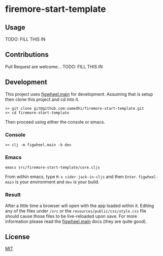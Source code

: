 # firemore-start-template

## Usage

TODO: FILL THIS IN

## Contributions

Pull Request are welcome... TODO: FILL THIS IN

## Development

This project uses [figwheel.main](https://figwheel.org/docs/) for development. Assuming that is setup then clone this project and cd into it.

```
>> git clone git@github.com:samedhi/firemore-start-template.git
>> cd firemore-start-template
```

Then proceed using either the console or emacs.

### Console

```
>> clj -m figwheel.main -b dev
```

### Emacs
```
emacs src/firemore-start-template/core.cljs
```
From within emacs, type `M-x cider-jack-in-cljs` and then `Enter`. `figwheel-main` is your environment and `dev` is your build.

### Result

After a little time a browser will open with the app loaded within it. Editing any of the files under `/src` or the `resources/public/css/style.css` file should cause those files to be live-reloaded upon save. For more information please read the [figwheel.main](https://figwheel.org/docs/) docs (they are quite good).

## License
[MIT](https://choosealicense.com/licenses/mit/)

